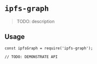 # `ipfs-graph`

> TODO: description

## Usage

```
const ipfsGraph = require('ipfs-graph');

// TODO: DEMONSTRATE API
```
